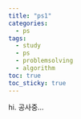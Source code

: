 ```yaml
---
title: "ps1"
categories:
  - ps
tags:
  - study
  - ps
  - problemsolving
  - algorithm
toc: true
toc_sticky: true
---
```


hi. 공사중...